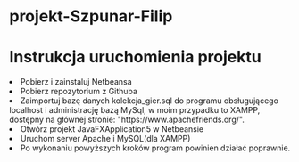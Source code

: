 # projekt-Szpunar-Filip
<h1> Instrukcja uruchomienia projektu</h1>
<li> Pobierz i zainstaluj Netbeansa </li>
<li> Pobierz repozytorium z Githuba </li>
<li> Zaimportuj bazę danych kolekcja_gier.sql do programu obsługującego localhost i administrację bazą MySql, w moim przypadku to XAMPP,        dostępny na głównej stronie: "https://www.apachefriends.org/".</li>
<li> Otwórz projekt JavaFXApplication5 w Netbeansie</li>
<li> Uruchom server Apache i MySQL(dla XAMPP)
<li> Po wykonaniu powyższych kroków program powinien działać poprawnie.</li>
